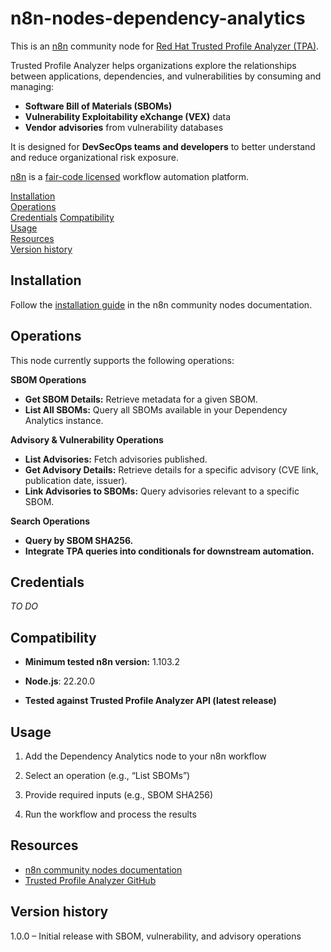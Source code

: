 # n8n-nodes-dependency-analytics

This is an [n8n](https://n8n.io/) community node for [Red Hat Trusted Profile Analyzer (TPA)](https://github.com/trustification).

Trusted Profile Analyzer helps organizations explore the relationships between applications, dependencies, and vulnerabilities by consuming and managing:

- **Software Bill of Materials (SBOMs)**
- **Vulnerability Exploitability eXchange (VEX)** data
- **Vendor advisories** from vulnerability databases

It is designed for **DevSecOps teams and developers** to better understand and reduce organizational risk exposure.

[n8n](https://n8n.io/) is a [fair-code licensed](https://docs.n8n.io/reference/license/) workflow automation platform.

[Installation](#installation)  
[Operations](#operations)  
[Credentials](#credentials) 
[Compatibility](#compatibility)  
[Usage](#usage)  
[Resources](#resources)  
[Version history](#version-history)  

## Installation

Follow the [installation guide](https://docs.n8n.io/integrations/community-nodes/installation/) in the n8n community nodes documentation.

## Operations

This node currently supports the following operations:

**SBOM Operations**

- **Get SBOM Details:** Retrieve metadata for a given SBOM.
- **List All SBOMs:** Query all SBOMs available in your Dependency Analytics instance.


**Advisory & Vulnerability Operations**

- **List Advisories:** Fetch advisories published.
- **Get Advisory Details:** Retrieve details for a specific advisory (CVE link, publication date, issuer).
- **Link Advisories to SBOMs:** Query advisories relevant to a specific SBOM.


**Search Operations**

- **Query by SBOM SHA256.**
- **Integrate TPA queries into conditionals for downstream automation.**


## Credentials

_TO DO_

## Compatibility

- **Minimum tested n8n version:** 1.103.2

- **Node.js**: 22.20.0

- **Tested against Trusted Profile Analyzer API (latest release)**

## Usage

1. Add the Dependency Analytics node to your n8n workflow

2. Select an operation (e.g., “List SBOMs”)

3. Provide required inputs (e.g., SBOM SHA256)

4. Run the workflow and process the results

## Resources

* [n8n community nodes documentation](https://docs.n8n.io/integrations/#community-nodes)
* [Trusted Profile Analyzer GitHub](https://github.com/trustification)

## Version history

1.0.0 – Initial release with SBOM, vulnerability, and advisory operations

